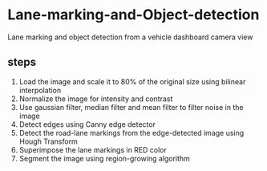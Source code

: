 # Lane-marking-and-Object-detection
Lane marking and object detection from a vehicle dashboard camera view

## steps
1. Load the image and scale it to 80% of the original size using bilinear
interpolation
2. Normalize the image for intensity and contrast
3. Use gaussian filter, median filter and mean filter to filter noise in the image
4. Detect edges using Canny edge detector
5. Detect the road-lane markings from the edge-detected image using Hough Transform
6. Superimpose the lane markings in RED color
7. Segment the image using region-growing algorithm
